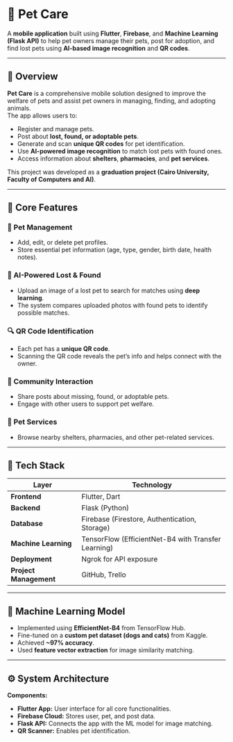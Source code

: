 # 🐾 Pet Care

A **mobile application** built using **Flutter**, **Firebase**, and **Machine Learning (Flask API)** to help pet owners manage their pets, post for adoption, and find lost pets using **AI-based image recognition** and **QR codes**.

---

## 🚀 Overview

**Pet Care** is a comprehensive mobile solution designed to improve the welfare of pets and assist pet owners in managing, finding, and adopting animals.  
The app allows users to:
- Register and manage pets.
- Post about **lost, found, or adoptable pets**.
- Generate and scan **unique QR codes** for pet identification.
- Use **AI-powered image recognition** to match lost pets with found ones.
- Access information about **shelters**, **pharmacies**, and **pet services**.

This project was developed as a **graduation project (Cairo University, Faculty of Computers and AI)**.

---

## 🧠 Core Features

### 🐶 Pet Management
- Add, edit, or delete pet profiles.
- Store essential pet information (age, type, gender, birth date, health notes).

### 📸 AI-Powered Lost & Found
- Upload an image of a lost pet to search for matches using **deep learning**.
- The system compares uploaded photos with found pets to identify possible matches.

### 🔍 QR Code Identification
- Each pet has a **unique QR code**.
- Scanning the QR code reveals the pet’s info and helps connect with the owner.

### 💬 Community Interaction
- Share posts about missing, found, or adoptable pets.
- Engage with other users to support pet welfare.

### 🏥 Pet Services
- Browse nearby shelters, pharmacies, and other pet-related services.

---

## 🧩 Tech Stack

| Layer | Technology |
|-------|-------------|
| **Frontend** | Flutter, Dart |
| **Backend** | Flask (Python) |
| **Database** | Firebase (Firestore, Authentication, Storage) |
| **Machine Learning** | TensorFlow (EfficientNet-B4 with Transfer Learning) |
| **Deployment** | Ngrok for API exposure |
| **Project Management** | GitHub, Trello |

---

## 🧠 Machine Learning Model

- Implemented using **EfficientNet-B4** from TensorFlow Hub.
- Fine-tuned on a **custom pet dataset (dogs and cats)** from Kaggle.
- Achieved **~97% accuracy**.
- Used **feature vector extraction** for image similarity matching.

---

## ⚙️ System Architecture

**Components:**
- **Flutter App:** User interface for all core functionalities.
- **Firebase Cloud:** Stores user, pet, and post data.
- **Flask API:** Connects the app with the ML model for image matching.
- **QR Scanner:** Enables pet identification.

